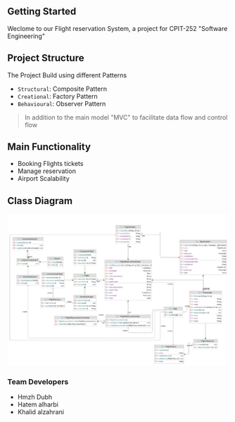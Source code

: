 ## Getting Started

Weclome to our Flight reservation System, a project for CPIT-252 "Software Engineering"

## Project Structure
The Project Build using different Patterns 
- `Structural`: Composite Pattern
- `Creational`: Factory Pattern 
- `Behavioural`: Observer Pattern
> In addition to the main model "MVC" to facilitate data flow and control flow 

## Main Functionality

- Booking Flights tickets
- Manage reservation
- Airport Scalability

## Class Diagram
<img src="ClassDiagram.jpeg" alt="Class Diagram"> 

### Team Developers 
- Hmzh Dubh
- Hatem alharbi
- Khalid alzahrani
